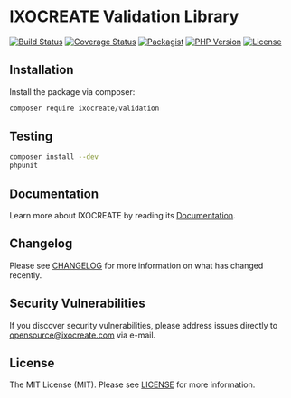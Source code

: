 # IXOCREATE Validation Library

[![Build Status](https://travis-ci.com/ixocreate/validation.svg?branch=master)](https://travis-ci.com/ixocreate/validation)
[![Coverage Status](https://coveralls.io/repos/github/ixocreate/validation/badge.svg?branch=develop)](https://coveralls.io/github/ixocreate/validation?branch=develop)
[![Packagist](https://img.shields.io/packagist/v/ixocreate/validation.svg)](https://packagist.org/packages/ixocreate/validation)
[![PHP Version](https://img.shields.io/packagist/php-v/ixocreate/validation.svg)](https://packagist.org/packages/ixocreate/validation)
[![License](https://img.shields.io/github/license/ixocreate/validation.svg)](LICENSE)

## Installation

Install the package via composer:

```sh
composer require ixocreate/validation
```

## Testing

```sh
composer install --dev
phpunit
```

## Documentation

Learn more about IXOCREATE by reading its [Documentation](https://ixocreate.github.io/).

## Changelog

Please see [CHANGELOG](CHANGELOG.md) for more information on what has changed recently.

## Security Vulnerabilities

If you discover security vulnerabilities, please address issues directly to opensource@ixocreate.com via e-mail.

## License

The MIT License (MIT). Please see [LICENSE](LICENSE) for more information.

